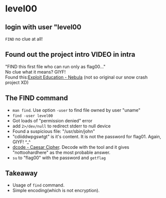 # level00

## login with user "level00
`FIND` no clue at all!

## Found out the project intro VIDEO in intra
"FIND this first file who can run only as flag00..."  
No clue what it means? GIYF!  
Found this:[Exploit Education - Nebula](https://exploit.education/nebula/) (not so original our snow crash project XD)

## The FIND command
- `man find`. Use option `-user` to find file owned by user "uname"
- `find -user level00`
- Got loads of "permission denied" error
- add `2>/dev/null` to redirect stderr to null device
- Found a suspicious file: "/usr/sbin/john"
- "cdiiddwpgswtgt" is it's content. It is not the password for flag01. Again, GIYF! ^_^
- [dcode - Caesar Cipher](https://www.dcode.fr/caesar-cipher). Decode with the tool and it gives "nottoohardhere" as the most probable answer.
- `su` to "flag00" with the password and `getflag`

## Takeaway
- Usage of `find` command.
- Simple encoding(which is not encryption).
